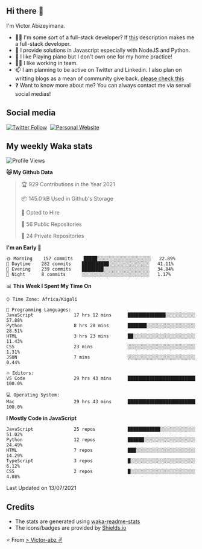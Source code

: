## Hi there 👋
I'm Victor Abizeyimana.  
- 👨‍💻 I'm some sort of a full-stack developer? If [this](https://www.w3schools.com/whatis/whatis_fullstack.asp) description makes me a full-stack developer.
- 🌱 I provide solutions in Javascript especially with NodeJS and Python. 
- 🎹 I like Playing piano but I don't own one for my home practice!
- 👯‍♀️ I like working in team.
- 📫 I am planning to be active on Twitter and Linkedin. I also plan on writting blogs as a mean of community give back. [please check this](https://victor-abz.com/)
- ❓ Want to know more about me? You can always contact me via serval social medias!

## Social media
[![Twitter Follow](https://img.shields.io/twitter/follow/vicky_abz?color=%231DA1F2&label=Twitter&style=for-the-badge&logo=twitter&logoColor=ffffff)](https://twitter.com/vicky_abz)
‎‎ [![Personal Website](https://img.shields.io/static/v1?label=visit&message=victor-abz.com&color=%235F021F&style=for-the-badge)](https://victor-abz.com/)

## My weekly Waka stats
<!--START_SECTION:waka-->
![Profile Views](http://img.shields.io/badge/Profile%20Views-0-blue)

**🐱 My Github Data** 

> 🏆 929 Contributions in the Year 2021
 > 
> 📦 145.0 kB Used in Github's Storage 
 > 
> 💼 Opted to Hire
 > 
> 📜 56 Public Repositories 
 > 
> 🔑 24 Private Repositories  
 > 
**I'm an Early 🐤** 

```text
🌞 Morning    157 commits    █████░░░░░░░░░░░░░░░░░░░░   22.89% 
🌆 Daytime    282 commits    ██████████░░░░░░░░░░░░░░░   41.11% 
🌃 Evening    239 commits    ████████░░░░░░░░░░░░░░░░░   34.84% 
🌙 Night      8 commits      ░░░░░░░░░░░░░░░░░░░░░░░░░   1.17%

```


📊 **This Week I Spent My Time On** 

```text
⌚︎ Time Zone: Africa/Kigali

💬 Programming Languages: 
JavaScript               17 hrs 12 mins      ██████████████░░░░░░░░░░░   57.88% 
Python                   8 hrs 28 mins       ███████░░░░░░░░░░░░░░░░░░   28.51% 
HTML                     3 hrs 23 mins       ██░░░░░░░░░░░░░░░░░░░░░░░   11.43% 
CSS                      23 mins             ░░░░░░░░░░░░░░░░░░░░░░░░░   1.31% 
JSON                     7 mins              ░░░░░░░░░░░░░░░░░░░░░░░░░   0.44%

🔥 Editors: 
VS Code                  29 hrs 43 mins      █████████████████████████   100.0%

💻 Operating System: 
Mac                      29 hrs 43 mins      █████████████████████████   100.0%

```

**I Mostly Code in JavaScript** 

```text
JavaScript               25 repos            ████████████░░░░░░░░░░░░░   51.02% 
Python                   12 repos            ██████░░░░░░░░░░░░░░░░░░░   24.49% 
HTML                     7 repos             ███░░░░░░░░░░░░░░░░░░░░░░   14.29% 
TypeScript               3 repos             █░░░░░░░░░░░░░░░░░░░░░░░░   6.12% 
CSS                      2 repos             █░░░░░░░░░░░░░░░░░░░░░░░░   4.08%

```



 Last Updated on 13/07/2021
<!--END_SECTION:waka-->

## Credits
- The stats are generated using [waka-readme-stats](https://github.com/anmol098/waka-readme-stats)
- The icons/badges are provided by [Shields.io](https://shields.io/)

⭐️ From [> Victor-abz ✌](https://victor-abz.com/)
